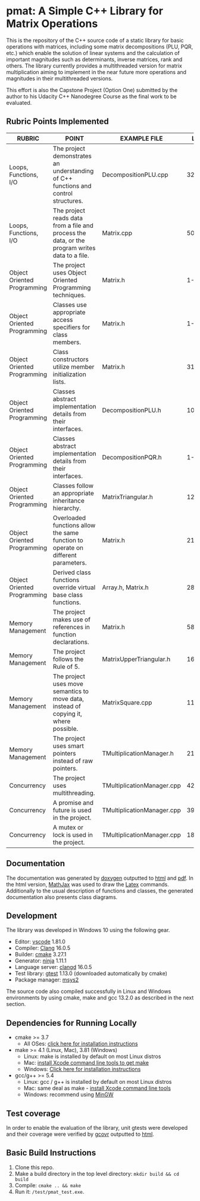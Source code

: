 # pmat: A Simple C++ Library for Matrix Operations

This is the repository of the C++ source code of a static library for basic operations with matrices, including some matrix decompositions (PLU, PQR, etc.) which enable the solution of linear systems and the calculation of important magnitudes such as determinants, inverse matrices, rank and others. The library currently provides a multithreaded version for matrix multiplication aiming to implement in the near future more operations and magnitudes in their multithreaded versions.

This effort is also the Capstone Project (Option One) submitted by the author to his Udacity C++ Nanodegree Course as the final work to be evaluated.

## Rubric Points Implemented

| RUBRIC | POINT | EXAMPLE FILE | LINE NUMBER(S) |
| ------ | ----- | ---- | -------------- |
| Loops, Functions, I/O | The project demonstrates an understanding of C++ functions and control structures. | DecompositionPLU.cpp | 32-60 |
| Loops, Functions, I/O | The project reads data from a file and process the data, or the program writes data to a file. | Matrix.cpp | 50-70 |
| Object Oriented Programming | The project uses Object Oriented Programming techniques. | Matrix.h | 1-304 |
| Object Oriented Programming | Classes use appropriate access specifiers for class members. | Matrix.h | 1-304 |
| Object Oriented Programming | Class constructors utilize member initialization lists. | Matrix.h | 31-33 |
| Object Oriented Programming | Classes abstract implementation details from their interfaces. | DecompositionPLU.h | 104-113 |
| Object Oriented Programming | Classes abstract implementation details from their interfaces. | DecompositionPQR.h | 1-81 |
| Object Oriented Programming | Classes follow an appropriate inheritance hierarchy. | MatrixTriangular.h | 12,29,31 |
| Object Oriented Programming | Overloaded functions allow the same function to operate on different parameters. | Matrix.h | 212,222 |
| Object Oriented Programming | Derived class functions override virtual base class functions. | Array.h, Matrix.h | 28(Array),38(Matrix) |
| Memory Management | The project makes use of references in function declarations. | Matrix.h | 58 |
| Memory Management | The project follows the Rule of 5. | MatrixUpperTriangular.h | 16-23 |
| Memory Management | The project uses move semantics to move data, instead of copying it, where possible. | MatrixSquare.cpp | 11 |
| Memory Management | The project uses smart pointers instead of raw pointers. | TMultiplicationManager.h | 21 |
| Concurrency | The project uses multithreading. | TMultiplicationManager.cpp | 42 |
| Concurrency | A promise and future is used in the project. | TMultiplicationManager.cpp | 39 |
| Concurrency | A mutex or lock is used in the project. | TMultiplicationManager.cpp | 18,23 |

## Documentation

The documentation was generated by [doxygen](https://www.doxygen.nl/) outputted to [html](BLABLA) and [pdf](BLABLA). In the html version, [MathJax](https://www.mathjax.org/) was used to draw the [Latex](https://www.latex-project.org/) commands. Additionally to the usual description of functions and classes, the generated documentation also presents class diagrams.

## Development

The library was developed in Windows 10 using the following gear.

* Editor: [vscode](https://code.visualstudio.com/) 1.81.0
* Compiler: [Clang](https://clang.llvm.org/) 16.0.5
* Builder: [cmake](https://cmake.org/) 3.27.1
* Generator: [ninja](https://ninja-build.org/) 1.11.1
* Language server: [clangd](https://clangd.llvm.org/) 16.0.5
* Test library: [gtest](https://github.com/google/googletest/archive/refs/tags/v1.13.0.zip) 1.13.0 (downloaded automatically by cmake)
* Package manager: [msys2](https://www.msys2.org/)

The source code also compiled successfully in Linux and Windows environments by using cmake, make and gcc 13.2.0 as described in the next section.

## Dependencies for Running Locally

* cmake >= 3.7
  * All OSes: [click here for installation instructions](https://cmake.org/install/)
* make >= 4.1 (Linux, Mac), 3.81 (Windows)
  * Linux: make is installed by default on most Linux distros
  * Mac: [install Xcode command line tools to get make](https://developer.apple.com/xcode/features/)
  * Windows: [Click here for installation instructions](http://gnuwin32.sourceforge.net/packages/make.htm)
* gcc/g++ >= 5.4
  * Linux: gcc / g++ is installed by default on most Linux distros
  * Mac: same deal as make - [install Xcode command line tools](https://developer.apple.com/xcode/features/)
  * Windows: recommend using [MinGW](http://www.mingw.org/)

## Test coverage

In order to enable the evaluation of the library, unit gtests were developed and their coverage were verified by  [gcovr](https://gcovr.com/en/stable/) outputted to [html](blablabla).

## Basic Build Instructions

1. Clone this repo.
2. Make a build directory in the top level directory: `mkdir build && cd build`
3. Compile: `cmake .. && make`
4. Run it: `/test/pmat_test.exe`.

